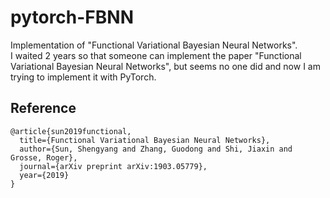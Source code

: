 # pytorch-FBNN
Implementation of "Functional Variational Bayesian Neural Networks".<br>
I waited 2 years so that someone can implement the paper "Functional Variational Bayesian Neural Networks", but seems no one did and now I am trying to implement it with PyTorch.

## Reference
```
@article{sun2019functional,
  title={Functional Variational Bayesian Neural Networks},
  author={Sun, Shengyang and Zhang, Guodong and Shi, Jiaxin and Grosse, Roger},
  journal={arXiv preprint arXiv:1903.05779},
  year={2019}
}
```
